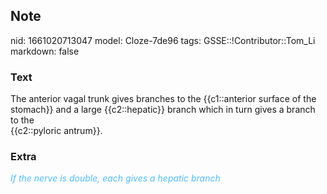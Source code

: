 ## Note
nid: 1661020713047
model: Cloze-7de96
tags: GSSE::!Contributor::Tom_Li
markdown: false

### Text
<div>
  The anterior vagal trunk gives branches to the {{c1::anterior
  surface of the stomach}} and a large {{c2::hepatic}} branch which
  in turn gives a branch to the
</div>
<div>
  {{c2::pyloric antrum}}.
</div>

### Extra
<div>
  <i><font color="#4FBCFF">If the nerve is double, each gives a
  hepatic branch</font></i>
</div>
